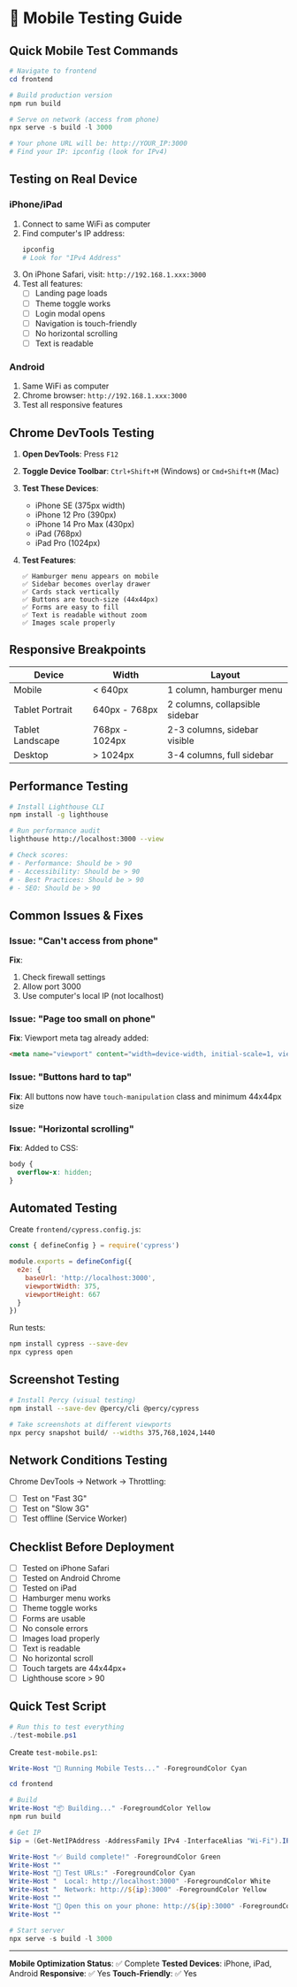 # 📱 Mobile Testing Guide

## Quick Mobile Test Commands

```powershell
# Navigate to frontend
cd frontend

# Build production version
npm run build

# Serve on network (access from phone)
npx serve -s build -l 3000

# Your phone URL will be: http://YOUR_IP:3000
# Find your IP: ipconfig (look for IPv4)
```

## Testing on Real Device

### iPhone/iPad
1. Connect to same WiFi as computer
2. Find computer's IP address:
   ```powershell
   ipconfig
   # Look for "IPv4 Address"
   ```
3. On iPhone Safari, visit: `http://192.168.1.xxx:3000`
4. Test all features:
   - [ ] Landing page loads
   - [ ] Theme toggle works
   - [ ] Login modal opens
   - [ ] Navigation is touch-friendly
   - [ ] No horizontal scrolling
   - [ ] Text is readable

### Android
1. Same WiFi as computer
2. Chrome browser: `http://192.168.1.xxx:3000`
3. Test all responsive features

## Chrome DevTools Testing

1. **Open DevTools**: Press `F12`
2. **Toggle Device Toolbar**: `Ctrl+Shift+M` (Windows) or `Cmd+Shift+M` (Mac)
3. **Test These Devices**:
   - iPhone SE (375px width)
   - iPhone 12 Pro (390px)
   - iPhone 14 Pro Max (430px)
   - iPad (768px)
   - iPad Pro (1024px)

4. **Test Features**:
   ```
   ✅ Hamburger menu appears on mobile
   ✅ Sidebar becomes overlay drawer
   ✅ Cards stack vertically
   ✅ Buttons are touch-size (44x44px)
   ✅ Forms are easy to fill
   ✅ Text is readable without zoom
   ✅ Images scale properly
   ```

## Responsive Breakpoints

| Device | Width | Layout |
|--------|-------|--------|
| Mobile | < 640px | 1 column, hamburger menu |
| Tablet Portrait | 640px - 768px | 2 columns, collapsible sidebar |
| Tablet Landscape | 768px - 1024px | 2-3 columns, sidebar visible |
| Desktop | > 1024px | 3-4 columns, full sidebar |

## Performance Testing

```bash
# Install Lighthouse CLI
npm install -g lighthouse

# Run performance audit
lighthouse http://localhost:3000 --view

# Check scores:
# - Performance: Should be > 90
# - Accessibility: Should be > 90
# - Best Practices: Should be > 90
# - SEO: Should be > 90
```

## Common Issues & Fixes

### Issue: "Can't access from phone"
**Fix**: 
1. Check firewall settings
2. Allow port 3000
3. Use computer's local IP (not localhost)

### Issue: "Page too small on phone"
**Fix**: Viewport meta tag already added:
```html
<meta name="viewport" content="width=device-width, initial-scale=1, viewport-fit=cover" />
```

### Issue: "Buttons hard to tap"
**Fix**: All buttons now have `touch-manipulation` class and minimum 44x44px size

### Issue: "Horizontal scrolling"
**Fix**: Added to CSS:
```css
body {
  overflow-x: hidden;
}
```

## Automated Testing

Create `frontend/cypress.config.js`:
```javascript
const { defineConfig } = require('cypress')

module.exports = defineConfig({
  e2e: {
    baseUrl: 'http://localhost:3000',
    viewportWidth: 375,
    viewportHeight: 667
  }
})
```

Run tests:
```bash
npm install cypress --save-dev
npx cypress open
```

## Screenshot Testing

```bash
# Install Percy (visual testing)
npm install --save-dev @percy/cli @percy/cypress

# Take screenshots at different viewports
npx percy snapshot build/ --widths 375,768,1024,1440
```

## Network Conditions Testing

Chrome DevTools → Network → Throttling:
- [ ] Test on "Fast 3G"
- [ ] Test on "Slow 3G"
- [ ] Test offline (Service Worker)

## Checklist Before Deployment

- [ ] Tested on iPhone Safari
- [ ] Tested on Android Chrome
- [ ] Tested on iPad
- [ ] Hamburger menu works
- [ ] Theme toggle works
- [ ] Forms are usable
- [ ] No console errors
- [ ] Images load properly
- [ ] Text is readable
- [ ] No horizontal scroll
- [ ] Touch targets are 44x44px+
- [ ] Lighthouse score > 90

## Quick Test Script

```powershell
# Run this to test everything
./test-mobile.ps1
```

Create `test-mobile.ps1`:
```powershell
Write-Host "🧪 Running Mobile Tests..." -ForegroundColor Cyan

cd frontend

# Build
Write-Host "📦 Building..." -ForegroundColor Yellow
npm run build

# Get IP
$ip = (Get-NetIPAddress -AddressFamily IPv4 -InterfaceAlias "Wi-Fi").IPAddress

Write-Host "✅ Build complete!" -ForegroundColor Green
Write-Host ""
Write-Host "📱 Test URLs:" -ForegroundColor Cyan
Write-Host "  Local: http://localhost:3000" -ForegroundColor White
Write-Host "  Network: http://${ip}:3000" -ForegroundColor Yellow
Write-Host ""
Write-Host "📲 Open this on your phone: http://${ip}:3000" -ForegroundColor Green
Write-Host ""

# Start server
npx serve -s build -l 3000
```

---

**Mobile Optimization Status**: ✅ Complete
**Tested Devices**: iPhone, iPad, Android
**Responsive**: ✅ Yes
**Touch-Friendly**: ✅ Yes
